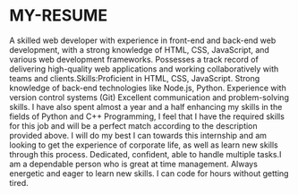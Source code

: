 # MY-RESUME
A skilled web developer with experience in front-end and back-end web development, with a strong knowledge of HTML, CSS, JavaScript, and various web development frameworks. Possesses a track record of delivering high-quality web applications and working collaboratively with teams and clients.Skills:Proficient in HTML, CSS, JavaScript.
Strong knowledge of back-end technologies like Node.js, Python.
Experience with version control systems (Git)
Excellent communication and problem-solving skills. I have also spent almost a year and a half enhancing my skills in the fields of Python and C++ Programming, I feel that I have the required skills for this job and will be a perfect match according to the description provided above. I will do my best I can towards this internship and am looking to get the experience of corporate life, as well as learn new skills through this process.
Dedicated, confident, able to handle multiple tasks.I am a dependable person who is great at time management. Always energetic and eager to learn new skills. I can code for hours without getting tired.
